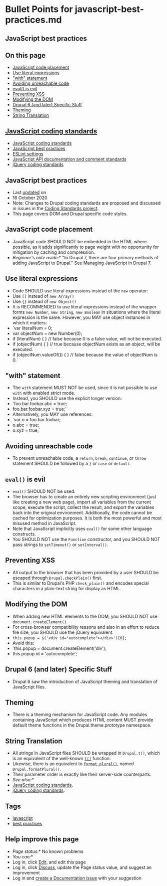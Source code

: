 # Bullet Points for javascript-best-practices.md


## JavaScript best practices

## On this page
- [JavaScript code placement](/docs/develop/standards/javascript/javascript-best-practices#jscodeplacement)
- [Use literal expressions](/docs/develop/standards/javascript/javascript-best-practices#literal)
- ["with" statement](/docs/develop/standards/javascript/javascript-best-practices#with)
- [Avoiding unreachable code](/docs/develop/standards/javascript/javascript-best-practices#avoidingunreachablecode)
- [eval() is evil](/docs/develop/standards/javascript/javascript-best-practices#eval)
- [Preventing XSS](/docs/develop/standards/javascript/javascript-best-practices#xss)
- [Modifying the DOM](/docs/develop/standards/javascript/javascript-best-practices#createElement)
- [Drupal 6 (and later) Specific Stuff](/docs/develop/standards/javascript/javascript-best-practices#drupal6)
- [Theming](/docs/develop/standards/javascript/javascript-best-practices#theming)
- [String Translation](/docs/develop/standards/javascript/javascript-best-practices#translation)

## [JavaScript coding standards](/docs/develop/standards/javascript-coding-standards)
- [JavaScript coding standards](/docs/develop/standards/javascript-coding-standards/javascript-coding-standards)
- [JavaScript best practices](/docs/develop/standards/javascript/javascript-best-practices)
- [ESLint settings](/docs/develop/standards/javascript-coding-standards/setting-up-the-linter-fixer-tool)
- [JavaScript API documentation and comment standards](/docs/develop/standards/javascript-coding-standards/javascript-api-documentation-and-comment-standards)
- [jQuery coding standards](/docs/develop/standards/javascript/jquery-coding-standards)

## JavaScript best practices
- Last [updated](/node/2297057/discuss) on
- 16 October 2020
- Note: Changes to Drupal coding standards are proposed and discussed in issues in the [Coding Standards project](/project/coding_standards).
- This page covers DOM and Drupal specific code styles.

## [](#jscodeplacement "Permalink to this headline")JavaScript code placement
- JavaScript code SHOULD NOT be embedded in the HTML where possible, as it adds significantly to page weight with no opportunity for mitigation by caching and compression.
- *Beginner's note aside:** "In Drupal 7, there are four primary methods of adding JavaScript to Drupal." See [Managing JavaScript in Drupal 7](https://www.drupal.org/node/756722).

## [](#literal "Permalink to this headline")Use literal expressions
- Code SHOULD use literal expressions instead of the `new` operator:
- Use `[]` instead of `new Array()`
- Use `{}` instead of `new Object()`
- It is RECOMMENDED to use literal expressions instead of the wrapper forms `new Number`, `new String`, `new Boolean` in situations where the literal expression is the same. However, you MAY use object instances in which it matters:
- `var literalNum = 0;
- var objectNum = new Number(0);
- if (literalNum) { } // false because 0 is a false value, will not be executed.
- if (objectNum) { }  // true because objectNum exists as an object, will be executed.
- if (objectNum.valueOf()) { } // false because the value of objectNum is 0.`

## [](#with "Permalink to this headline")"with" statement
- The `with` statement MUST NOT be used, since it is not possible to use `with` with enabled strict mode.
- Instead, you SHOULD use the explicit longer version:
- `foo.bar.foobar.abc = true;
- foo.bar.foobar.xyz = true;`
- Alternatively, you MAY use references:
- `var o = foo.bar.foobar;
- o.abc = true;
- o.xyz = true;`

## [](#avoidingunreachablecode "Permalink to this headline")Avoiding unreachable code
- To prevent unreachable code, a `return`, `break`, `continue`, or `throw` statement SHOULD be followed by a `}` or `case` or `default`.

## [](#eval "Permalink to this headline")`eval()` is evil
- `eval()` SHOULD NOT be used.
- The browser has to create an entirely new scripting environment (just like creating a new web page), import all variables from the current scope, execute the script, collect the result, and export the variables back into the original environment. Additionally, the code cannot be cached for optimization purposes. It is both the most powerful and most misused method in JavaScript.
- Note that JavaScript implicitly uses `eval()` for some other language constructs.
- You SHOULD NOT use the `Function` constructor, and you SHOULD NOT pass strings to `setTimeout()` or `setInterval()`.

## [](#xss "Permalink to this headline")Preventing XSS
- All output to the browser that has been provided by a user SHOULD be escaped through `Drupal.checkPlain()` first.
- This is similar to Drupal's PHP `check_plain()` and encodes special characters in a plain-text string for display as HTML.

## [](#createElement "Permalink to this headline")Modifying the DOM
- When adding new HTML elements to the DOM, you SHOULD NOT use `document.createElement()`.
- For cross-browser compatibility reasons and also in an effort to reduce file size, you SHOULD use the jQuery equivalent.
- `this.popup = $('<div id="autocomplete"></div>')[0];`
- Avoid this:
- `this.popup = document.createElement('div');
- this.popup.id = 'autocomplete';`

## [](#drupal6 "Permalink to this headline")Drupal 6 (and later) Specific Stuff
- Drupal 6 saw the introduction of JavaScript theming and translation of JavaScript files.

## [](#theming "Permalink to this headline")Theming
- There is a theming mechanism for JavaScript code. Any modules containing JavaScript which produces HTML content MUST provide default theme functions in the Drupal.theme.prototype namespace.

## [](#translation "Permalink to this headline")String Translation
- All strings in JavaScript files SHOULD be wrapped in `Drupal.t()`, which is an equivalent of the well-known [`t()`](http://api.drupal.org/t) function.
- Likewise, there is an equivalent to [`format_plural()`](http://api.drupal.org/format_plural), named `Drupal.formatPlural()`.
- Their parameter order is exactly like their server-side counterparts.
- *See also:**
- [JavaScript coding standards](https://www.drupal.org/node/172169).
- [jQuery coding standards](/docs/develop/standards/javascript/jquery-coding-standards).

## Tags
- [javascript](/taxonomy/term/188579)
- [best practices](/taxonomy/term/187515)

## Help improve this page
- *Page status:** No known problems
- *You can:**
- Log in, click [Edit](/node/2297057/edit), and edit this page
- Log in, click [Discuss](/node/2297057/discuss), update the Page status value, and suggest an improvement
- Log in and [create a Documentation issue](/node/add/project-issue/documentation?title=Suggestion%20for%3A%20%282297057%29%20JavaScript%20best%20practices) with your suggestion